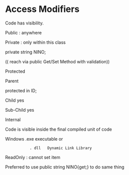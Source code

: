 # Access Modifiers

Code has visibility.

Public : anywhere 

Private : only within this class

private string NINO; 

(( reach via public Get/Set Method with validation))

Protected

Parent

protected in ID;

Child                                     yes

Sub-Child                       yes 

Internal

Code is visible inside the final compiled unit of code

Windows .exe executable or 

               . dll   Dynamic Link Library

ReadOnly : cannot set item

Preferred to use     public string NINO{get;}      to do same thing